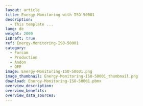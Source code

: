 ```yaml
---
layout: article
title: Energy Monitoring with ISO 50001
description: 
  - This template ...
lang: de
weight: 2000
isDraft: true
ref: Energy-Monitoring-ISO-50001
category:
  - Forcam
  - Production
  - Andon
  - OEE
image: Energy-Monitoring-ISO-50001.png
image_thumbnail: Energy-Monitoring-ISO-50001_thumbnail.png
download: Energy-Monitoring-ISO-50001.pbmx
overview_description:
overview_benefits:
overview_data_sources:
---
```

